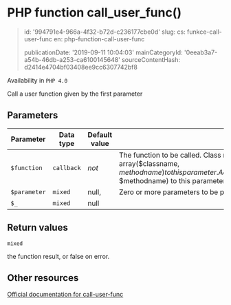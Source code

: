 PHP function call_user_func()
=============================

> id: '994791e4-966a-4f32-b72d-c236177cbe0d'
> slug:
> 	cs: funkce-call-user-func
> 	en: php-function-call-user-func
> 
> publicationDate: '2019-09-11 10:04:03'
> mainCategoryId: '0eeab3a7-a54b-46db-a253-ca6100145648'
> sourceContentHash: d2414e4704bf03408ee9cc6307742bf8

Availability in `PHP 4.0`

Call a user function given by the first parameter


Parameters
--------------

| Parameter | Data type | Default value | Note |
|-----|-----|-----|-----|
| `$function` | `callback` | *not* | The function to be called. Class methods may also be invoked statically using this function by passing array($classname, $methodname) to this parameter. Additionally class methods of an object instance may be called by passing array($objectinstance, $methodname) to this parameter. |
| `$parameter` | `mixed` | null, | Zero or more parameters to be passed to the function. |
| `$_` | `mixed` | null | |


Return values
----------------

`mixed`

the function result, or false on error.

Other resources
------------

[Official documentation for call-user-func](https://www.php.net/manual/en/function.call-user-func.php)
